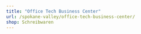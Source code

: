 ```yaml
---
title: "Office Tech Business Center"
url: /spokane-valley/office-tech-business-center/
shop: Schreibwaren
---
```

